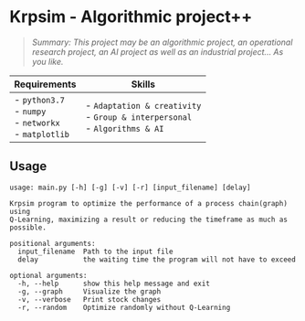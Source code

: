#  Krpsim - Algorithmic project++
>*_Summary: This project may be an algorithmic project, an operational research project, an AI project as well as an industrial project... As you like._*

| Requirements | Skills |
|--------------|--------|
| - `python3.7`<br> - `numpy`<br> - `networkx`<br> - `matplotlib`<br>  | - `Adaptation & creativity`<br> - `Group & interpersonal`<br> - `Algorithms & AI` |

## Usage
```
usage: main.py [-h] [-g] [-v] [-r] [input_filename] [delay]

Krpsim program to optimize the performance of a process chain(graph) using
Q-Learning, maximizing a result or reducing the timeframe as much as possible.

positional arguments:
  input_filename  Path to the input file
  delay           the waiting time the program will not have to exceed

optional arguments:
  -h, --help      show this help message and exit
  -g, --graph     Visualize the graph
  -v, --verbose   Print stock changes
  -r, --random    Optimize randomly without Q-Learning
```
